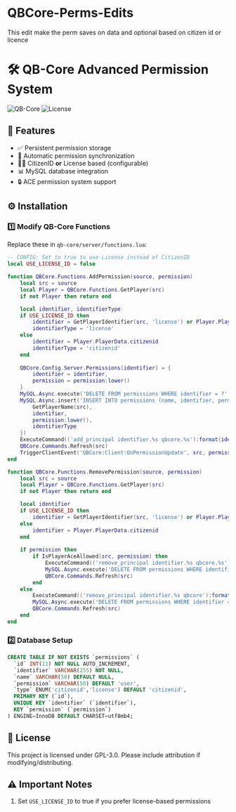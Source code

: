 # QBCore-Perms-Edits
This edit make the perm saves on data and optional based on citizen id or licence 


# 🛠️ QB-Core Advanced Permission System

![QB-Core](https://img.shields.io/badge/QBCore-Compatible-blue)
![License](https://img.shields.io/badge/License-GPL--3.0-orange)

## 📌 Features
- ✅ Persistent permission storage
- 🔄 Automatic permission synchronization
- 👮‍♂️ CitizenID **or** License based (configurable)
- 📊 MySQL database integration
- 🔒 ACE permission system support

## ⚙️ Installation

### 1️⃣ Modify QB-Core Functions
Replace these in `qb-core/server/functions.lua`:

```lua
-- CONFIG: Set to true to use License instead of CitizenID
local USE_LICENSE_ID = false 

function QBCore.Functions.AddPermission(source, permission)
    local src = source
    local Player = QBCore.Functions.GetPlayer(src)
    if not Player then return end

    local identifier, identifierType
    if USE_LICENSE_ID then
        identifier = GetPlayerIdentifier(src, 'license') or Player.PlayerData.license
        identifierType = 'license'
    else
        identifier = Player.PlayerData.citizenid
        identifierType = 'citizenid'
    end
   
    QBCore.Config.Server.Permissions[identifier] = {
        identifier = identifier,
        permission = permission:lower()
    }
    MySQL.Async.execute('DELETE FROM permissions WHERE identifier = ?', { identifier })
    MySQL.Async.insert('INSERT INTO permissions (name, identifier, permission, type) VALUES (?, ?, ?, ?)', {
        GetPlayerName(src),
        identifier,
        permission:lower(),
        identifierType
    })
    ExecuteCommand(('add_principal identifier.%s qbcore.%s'):format(identifier, permission))
    QBCore.Commands.Refresh(src)
    TriggerClientEvent('QBCore:Client:OnPermissionUpdate', src, permission)
end

function QBCore.Functions.RemovePermission(source, permission)
    local src = source
    local Player = QBCore.Functions.GetPlayer(src)
    if not Player then return end

    local identifier
    if USE_LICENSE_ID then
        identifier = GetPlayerIdentifier(src, 'license') or Player.PlayerData.license
    else
        identifier = Player.PlayerData.citizenid
    end
    
    if permission then
        if IsPlayerAceAllowed(src, permission) then
            ExecuteCommand(('remove_principal identifier.%s qbcore.%s'):format(identifier, permission))
            MySQL.Async.execute('DELETE FROM permissions WHERE identifier = ? AND permission = ?', { identifier, permission:lower() })
            QBCore.Commands.Refresh(src)
        end
    else
        ExecuteCommand(('remove_principal identifier.%s qbcore'):format(identifier))
        MySQL.Async.execute('DELETE FROM permissions WHERE identifier = ?', { identifier })
        QBCore.Commands.Refresh(src)
    end
end

```

### 2️⃣ Database Setup
```sql
CREATE TABLE IF NOT EXISTS `permissions` (
  `id` INT(11) NOT NULL AUTO_INCREMENT,
  `identifier` VARCHAR(255) NOT NULL,
  `name` VARCHAR(50) DEFAULT NULL,
  `permission` VARCHAR(50) DEFAULT 'user',
  `type` ENUM('citizenid','license') DEFAULT 'citizenid',
  PRIMARY KEY (`id`),
  UNIQUE KEY `identifier` (`identifier`),
  KEY `permission` (`permission`)
) ENGINE=InnoDB DEFAULT CHARSET=utf8mb4;
```

## 📝 License
This project is licensed under GPL-3.0. Please include attribution if modifying/distributing.

## ⚠️ Important Notes
1. Set `USE_LICENSE_ID` to true if you prefer license-based permissions
